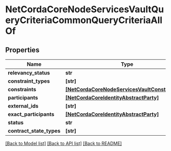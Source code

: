 # NetCordaCoreNodeServicesVaultQueryCriteriaCommonQueryCriteriaAllOf

## Properties
Name | Type | Description | Notes
------------ | ------------- | ------------- | -------------
**relevancy_status** | **str** |  | [optional] 
**constraint_types** | **[str]** |  | [optional] 
**constraints** | [**[NetCordaCoreNodeServicesVaultConstraintInfo]**](NetCordaCoreNodeServicesVaultConstraintInfo.md) |  | [optional] 
**participants** | [**[NetCordaCoreIdentityAbstractParty]**](NetCordaCoreIdentityAbstractParty.md) |  | [optional] 
**external_ids** | **[str]** |  | [optional] 
**exact_participants** | [**[NetCordaCoreIdentityAbstractParty]**](NetCordaCoreIdentityAbstractParty.md) |  | [optional] 
**status** | **str** |  | [optional] 
**contract_state_types** | **[str]** |  | [optional] 

[[Back to Model list]](../README.md#documentation-for-models) [[Back to API list]](../README.md#documentation-for-api-endpoints) [[Back to README]](../README.md)



